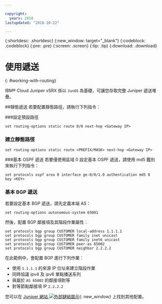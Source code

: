 ```yaml
---

copyright:
  years: 2018
lastupdated: "2018-10-22"

---
```


{:shortdesc: .shortdesc}
{:new_window: target="_blank"}
{:codeblock: .codeblock}
{:pre: .pre}
{:screen: .screen}
{:tip: .tip}
{:download: .download}

# 使用遞送
{: #working-with-routing}

IBM® Cloud Juniper vSRX 係以 `JunOS` 為基礎，可讓您存取完整 Juniper 遞送堆疊。

##靜態遞送
若要配置靜態路徑，請執行下列指令：

###設定預設路徑
```
set routing-options static route 0/0 next-hop <Gateway IP>
```

### 建立靜態路徑
```
set routing-options static route <PREFIX/MASK> next-hop <Gateway IP>
```  

###基本 OSPF 遞送
若要僅使用區域 0 設定基本 OSPF 遞送，請使用 md5 鑑別來執行下列指令：

```
set protocols ospf area 0 interface ge-0/0/1.0 authentication md5 0 key <KEY>
```

### 基本 BGP 遞送
若要設定基本 BGP 遞送，請先定義本端 AS：

```
set routing-options autonomous-system 65001
```

然後，配置 BGP 鄰接項及其階段作業屬性：

```
set protocols bgp group CUSTOMER local-address 1.1.1.1
set protocols bgp group CUSTOMER family inet unicast
set protocols bgp group CUSTOMER family inet6 unicast
set protocols bgp group CUSTOMER peer-as 65002
set protocols bgp group CUSTOMER neighbor 2.2.2.2
```

在此範例中，會配置 BGP 進行下列作業：

* 使用 `1.1.1.1` 的來源 IP 位址來建立階段作業
* 同時協議 ipv4 及 ipv6 單點播送系列
* 與屬於 `AS 65002` 的鄰接項對等
* 對等節點鄰接項 IP `2.2.2.2`

您可以在 [Juniper 網站 ![外部鏈結圖示](../../icons/launch-glyph.svg "外部鏈結圖示")](https://www.juniper.net/documentation/en_US/junos11.4/information-products/topic-collections/config-guide-routing/config-guide-routing.pdf){: new_window} 上找到其他配置。
